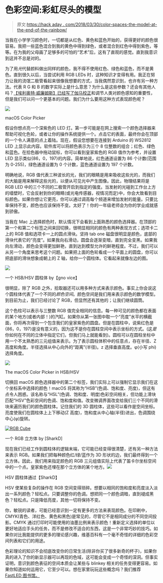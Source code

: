 # 色彩空间:彩虹尽头的模型

> 原文:[https://hack aday . com/2018/03/30/color-spaces-the-model-at-the-end-of-the-rainbow/](https://hackaday.com/2018/03/30/color-spaces-the-model-at-the-end-of-the-rainbow/)

当我在小学学习颜色时，一切都是从红色、黄色和蓝色开始的，获得更好的颜色很容易。我把一些蓝色混合到我的黄色中得到绿色，或者混合到红色中得到紫色，等等。在为我的父母画了足够多的可怕的“艺术”后，这有了直观的感觉。直到我意识到这并不总是对的。

为了用*光*代替颜料做出同样的颜色，我不得不使用红色、绿色和蓝色，而不是黄色。直到很久以后，当尝试利用 RGB LEDs 时，这种知识才变得有用。我正在努力让我的流氓二极管看起来很像我想要的方式，当我偶然意识到，也许有另一种方法。代表 R G 和 B 的数字实际上是什么意思？为什么是这些参数？还会有其他人吗？[【埃利奥特·威廉姆斯】已经写了伽马校正](https://hackaday.com/2016/08/23/rgb-leds-how-to-master-gamma-and-hue-for-perfect-brightness/)和调节人类对颜色感知的重要性，但是我们可以问一个更基本的问题。我们为什么要用这种方式表现颜色呢？

![](../Images/4e70ea0c83156c0e31a2b718e4a88f08.png)

macOS Color Picker

假设你想点亮一个深紫色的 LED 灯。第一步可能是在网上搜索一个颜色选择器来帮助可视化色轮，或者让你的操作系统提供一个。点击它的表面，最终你会在顶部的一个令人满意的点上着陆。现在，假设您想要在连接到 Arduino 的 WS2812 LED 上显示此内容。软件库可以将颜色表示为三个 8 位整数的组合；红色、绿色和蓝色。在拾色器中拖动鼠标，你可以看到皇家紫色的 RGB 值作为参考，并设置 LED 显示类似{86，0，197}的内容。简单地说，红色通道设置为 86 个计数(范围为 0-255)，绿色通道设置为 0 个计数，蓝色通道设置为 197 个计数。

明确地说，RGB 值代表三种波长的光，我们的眼睛是用来吸收这些光的，而我们的大脑是用来解释这些光的，以便从可见光中产生图像。因此，物理结果将是 RGB LED 中的三个不同的二极管开启到指定的强度。当发射的光碰到工作台上方的墙壁时，它会反射到你的眼睛(或光电传感器，视情况而定)中，你会大致看到目标颜色。如果你想让它更亮，你可以通过调高每个频道来增加发射的能量。只要比率保持不变，颜色也应该保持不变。太好了！你的一年级老师会为你的学业成就感到骄傲。

当我在 Mac 上选择颜色时，默认情况下会看到上面熟悉的颜色选择器。在顶部的第一个和第二个标签之间来回切换，很明显相同的颜色有两种表现方式；选项卡二上的 RGB 值和选项卡一上的圆点滑块。坚持 tab one 磁盘很明显是颜色，底部的滑块代表它的“亮度”。如果我向右滑动，圆盘会逐渐变暗，直到完全变黑。如果我向左滑动，颜色会变得更加鲜艳，直到达到模型允许的鲜艳程度。不过，我们可以从另一个角度来思考这个问题。如果把上面的色轮看成一个平面上的圆盘，你可以把底部的滑块想象成朝上的 Z 轴，给你一个圆柱体。它看起来就像左边的图。

[![](../Images/d6fa0714015c079fb9f27747460edc81.png)](https://stackoverflow.com/questions/31523912/modeling-hsv-color-space-cylinder-in-matlab) 

一个 HSB/HSV 圆柱体 by【gno vice】

很明显，除了 RGB 之外，拾取器还可以用多种方式来表示颜色。事实上你会说这个圆柱体代表了一个不同的*颜色空间*。颜色空间是我们用来表示颜色的数学模型。到目前为止，我们已经讨论了 RGB，但显然还有其他的；让我们继续圆筒。

这个色柱可以表示与三整数 RGB 值完全相同的信息。每一种可见的颜色都在表面的某个地方(或者内部！)的汽缸。如果你从第一张图中取一个“亮度”水平的横截面，你将再次得到一个包含我们的皇家紫色的圆盘。但是在圆柱中，说紫红色是{86，0，197}是没有意义的，因为这不是你在圆柱空间中表示坐标的方式。(这*是*你如何在不同的立体中指定它们，但我们马上就能看到)。圆柱可以在圆柱坐标中用一个不太熟悉的三元组值来表示。为了表示圆柱体积中的任意点，存在半径、Z 高度和角度。半径选择从中心向外的“距离”(半径)。z 选择垂直高度。φ(小写 phi)选择角度。

![](../Images/ecedc6254d1417d72435b2e1bf9822e7.png)

The macOS Color Picker in HSB/HSV

切换回 macOS 颜色选择器中的第二个标签，我们实际上可以强制它显示我们在这个坐标系中选择的颜色！macOS 将其称为“HSB”(色调、饱和度、亮度)，但这有点令人困惑。该名称与“HSL”(色调、饱和度、明度)色彩空间相关，但功能上滑块匹配“HSV”色彩空间的色调、饱和度和值。改变微调界面改变给我们三个不同的滑块来遍历我们的颜色圆柱体。记住我们的 3D 圆柱体，这些可以看作是空间坐标。亮度使我们在圆柱体上上下移动(Z 高度)，饱和度从中心轴(半径)进出，色调围绕中心(φ)旋转。

[![RGB Cube](../Images/865f4c08e15e9b86d6652cc750c81f08.png)](https://commons.wikimedia.org/wiki/File:RGB_Cube_Show_lowgamma_cutout_b.png) 

一个 RGB 立方体 by [SharkD]

现在我们已经工作到圆柱体的逻辑末端，它可能已经变得很清楚，还有另一种方法来表示 RGB。如果我们把每种颜色红/绿/蓝作为 3D 形状的边，我们最终得到一个立方体。因此，我们用来指定颜色的 RGB 三元组值实际上代表了笛卡尔坐标空间中的一个点。皇家紫色还埋在那个立方体的某个地方。[![](../Images/194f76184a43005a48cae967cd18d8d0.png)](https://en.wikipedia.org/wiki/HSL_and_HSV#/media/File:HSV_color_solid_cylinder_alpha_lowgamma.png)

HSV 圆柱体通过【SharkD】

HSV 使某些复杂的操作在 RGB 空间变得琐碎。想要以相同的饱和度和亮度淡入淡出一系列颜色？轻松点。只要调整你的色调。想把同一个颜色调暗，直到褪成黑色？轻松点。只是降低亮度，其他一切将保持不变。

你，敏锐的读者，可能已经意识到一定有更多的方法来表现颜色。在印刷中，CMYK(青色、洋红色、黄色和黑色)是常见的，尽管它不是相同成分的不同空间投影。CMYK 通过打印时可能使用的油墨比例来表示颜色！重新定义选择的单位以更好地适应手头的任务，而不是修改不适合的东西，这是一个非常巧妙的技巧。如果你对比我能提供的更多的理论感兴趣，维基百科有一个毫不奇怪的详细的色彩空间列表和它们的用途。

色彩理论的知识不会彻底改变你的日常生活(除非你买了很多新奇的杯子)，如果你真的进入了你的新显示器可以再现的色域，这可能会变成一个奇怪的深洞。但事实证明，意识到颜色表征的空间本质会让某些与 blinkey 相关的任务变得更容易。如果你知道如何运用它，它至少可以。想在家里玩玩这些概念吗？我们推荐 [FastLED 图书馆。](http://fastled.io/)